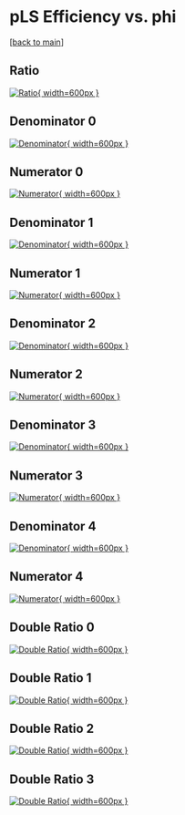 # pLS Efficiency vs. phi

[[back to main](./)]



## Ratio

[![Ratio](../mtv/var/pLS_base_211_0_eff_phi.png){ width=600px }](../mtv/var/pLS_base_211_0_eff_phi.pdf)

## Denominator 0

[![Denominator](../mtv/den/pLS_base_211_0_eff_phi_den0.png){ width=600px }](../mtv/den/pLS_base_211_0_eff_phi_den0.pdf)

## Numerator 0

[![Numerator](../mtv/num/pLS_base_211_0_eff_phi_num0.png){ width=600px }](../mtv/num/pLS_base_211_0_eff_phi_num0.pdf)

## Denominator 1

[![Denominator](../mtv/den/pLS_base_211_0_eff_phi_den1.png){ width=600px }](../mtv/den/pLS_base_211_0_eff_phi_den1.pdf)

## Numerator 1

[![Numerator](../mtv/num/pLS_base_211_0_eff_phi_num1.png){ width=600px }](../mtv/num/pLS_base_211_0_eff_phi_num1.pdf)

## Denominator 2

[![Denominator](../mtv/den/pLS_base_211_0_eff_phi_den2.png){ width=600px }](../mtv/den/pLS_base_211_0_eff_phi_den2.pdf)

## Numerator 2

[![Numerator](../mtv/num/pLS_base_211_0_eff_phi_num2.png){ width=600px }](../mtv/num/pLS_base_211_0_eff_phi_num2.pdf)

## Denominator 3

[![Denominator](../mtv/den/pLS_base_211_0_eff_phi_den3.png){ width=600px }](../mtv/den/pLS_base_211_0_eff_phi_den3.pdf)

## Numerator 3

[![Numerator](../mtv/num/pLS_base_211_0_eff_phi_num3.png){ width=600px }](../mtv/num/pLS_base_211_0_eff_phi_num3.pdf)

## Denominator 4

[![Denominator](../mtv/den/pLS_base_211_0_eff_phi_den4.png){ width=600px }](../mtv/den/pLS_base_211_0_eff_phi_den4.pdf)

## Numerator 4

[![Numerator](../mtv/num/pLS_base_211_0_eff_phi_num4.png){ width=600px }](../mtv/num/pLS_base_211_0_eff_phi_num4.pdf)

## Double Ratio 0

[![Double Ratio](../mtv/ratio/pLS_base_211_0_eff_phi_ratio0.png){ width=600px }](../mtv/ratio/pLS_base_211_0_eff_phi_ratio0.pdf)

## Double Ratio 1

[![Double Ratio](../mtv/ratio/pLS_base_211_0_eff_phi_ratio1.png){ width=600px }](../mtv/ratio/pLS_base_211_0_eff_phi_ratio1.pdf)

## Double Ratio 2

[![Double Ratio](../mtv/ratio/pLS_base_211_0_eff_phi_ratio2.png){ width=600px }](../mtv/ratio/pLS_base_211_0_eff_phi_ratio2.pdf)

## Double Ratio 3

[![Double Ratio](../mtv/ratio/pLS_base_211_0_eff_phi_ratio3.png){ width=600px }](../mtv/ratio/pLS_base_211_0_eff_phi_ratio3.pdf)

